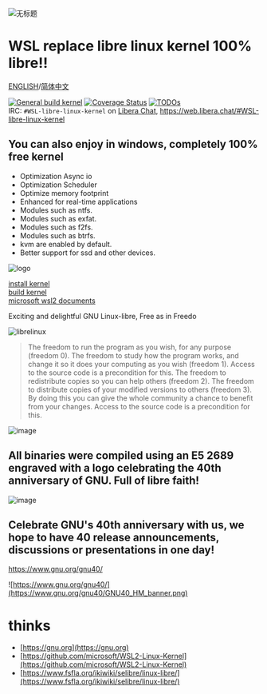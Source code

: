 ![无标题](https://github.com/zhenruyan/WSL-libre-linux-kernel/assets/9253251/64554eeb-1075-43b6-aba4-f1eb412d1143)


# WSL replace libre linux kernel  100% libre!! 

[ENGLISH](https://github.com/zhenruyan/WSL-libre-linux-kernel/blob/master/README.md)/[简体中文](https://github.com/zhenruyan/WSL-libre-linux-kernel/blob/master/README_CN.md)

[![General build kernel](https://github.com/zhenruyan/WSL-libre-linux-kernel/actions/workflows/blank.yml/badge.svg)](https://github.com/zhenruyan/WSL-libre-linux-kerne/actions/workflows/blank.yml)
[![Coverage Status](https://coveralls.io/repos/github/zhenruyan/WSL-libre-linux-kernel/badge.svg?branch=master)](https://coveralls.io/github/zhenruyan/WSL-libre-linux-kernel?branch=master)
[![TODOs](https://badgen.net/https/api.tickgit.com/badgen/github.com/zhenruyan/WSL-libre-linux-kernel)](https://www.tickgit.com/browse?repo=github.com/zhenruyan/WSL-libre-linux-kernel)  
IRC:
`#WSL-libre-linux-kernel` on [Libera Chat](https://libera.chat), https://web.libera.chat/#WSL-libre-linux-kernel

## You can also enjoy in windows, completely 100% free kernel

* Optimization Async io
* Optimization Scheduler
* Optimize memory footprint
*  Enhanced for real-time applications
*  Modules such as ntfs.
*  Modules such as exfat.
* Modules such as f2fs.
* Modules such as btrfs.
* kvm are enabled by default. 
* Better support for ssd and other devices.

![logo](https://www.fsfla.org/ikiwiki/selibre/linux-libre/100gnu+freedo.png)


[install kernel](https://github.com/zhenruyan/WSL-libre-linux-kernel/wiki/install-kernel)  
[build kernel](https://github.com/zhenruyan/WSL-libre-linux-kernel/wiki/config-and-build-kernel)  
[microsoft wsl2 documents](https://learn.microsoft.com/zh-cn/windows/wsl/wsl-config)

Exciting and delightful GNU Linux-libre, Free as in Freedo

![librelinux](https://www.fsfla.org/ikiwiki/selibre/linux-libre/stux.jpg)

> The freedom to run the program as you wish, for any purpose (freedom 0).
> The freedom to study how the program works, and change it so it does your computing as you wish (freedom 1). Access to the source code is a precondition for this.
> The freedom to redistribute copies so you can help others (freedom 2).
> The freedom to distribute copies of your modified versions to others (freedom 3). By doing this you can give the whole community a chance to benefit from your changes. Access to the source code is a precondition for this.

![image](https://github.com/zhenruyan/WSL-libre-linux-kernel/assets/9253251/f7f8de26-7761-453f-90de-f6f44b9d7c63)


##  All binaries were compiled using an E5 2689 engraved with a logo celebrating the 40th anniversary of GNU. Full of libre faith!

![image](https://github.com/zhenruyan/WSL-libre-linux-kernel/assets/9253251/7de8fa88-8e5a-4f26-9a14-1df6126552d2)


##   Celebrate GNU's 40th anniversary with us, we hope to have 40 release announcements, discussions or presentations in one day!

https://www.gnu.org/gnu40/  

![https://www.gnu.org/gnu40/](https://www.gnu.org/gnu40/GNU40_HM_banner.png)




#  thinks

* [https://gnu.org](https://gnu.org)
* [https://github.com/microsoft/WSL2-Linux-Kernel](https://github.com/microsoft/WSL2-Linux-Kernel)
* [https://www.fsfla.org/ikiwiki/selibre/linux-libre/](https://www.fsfla.org/ikiwiki/selibre/linux-libre/)
